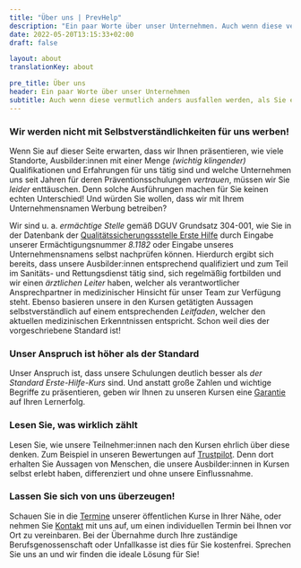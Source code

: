 ```yaml
---
title: "Über uns | PrevHelp"
description: "Ein paar Worte über unser Unternehmen. Auch wenn diese vermutlich anders ausfallen werden, als Sie es erwarten würden ..."
date: 2022-05-20T13:15:33+02:00
draft: false

layout: about
translationKey: about

pre_title: Über uns
header: Ein paar Worte über unser Unternehmen
subtitle: Auch wenn diese vermutlich anders ausfallen werden, als Sie es erwarten würden ...
---
```


### Wir werden nicht mit Selbstverständlichkeiten für uns werben!

Wenn Sie auf dieser Seite erwarten, dass wir Ihnen präsentieren, wie viele Standorte, Ausbilder:innen mit einer Menge _(wichtig klingender)_ Qualifikationen und Erfahrungen für uns tätig sind und welche Unternehmen uns seit Jahren für deren Präventionsschulungen _vertrauen_, müssen wir Sie _leider_ enttäuschen. Denn solche Ausführungen machen für Sie keinen echten Unterschied! Und würden Sie wollen, dass wir mit Ihrem Unternehmensnamen Werbung betreiben?

Wir sind u. a. _ermächtige Stelle_ gemäß DGUV Grundsatz 304-001, wie Sie in der Datenbank der <a href="https://www.bg-qseh.de" target="_blank">Qualitätssicherungssstelle Erste Hilfe</a> durch Eingabe unserer Ermächtigungsnummer _8.1182_ oder Eingabe unseres Unternehmensnamens selbst nachprüfen können. Hierdurch ergibt sich bereits, dass unsere Ausbilder:innen entsprechend qualifiziert und zum Teil im Sanitäts- und Rettungsdienst tätig sind, sich regelmäßig fortbilden und wir einen _ärztlichen Leiter_ haben, welcher als verantwortlicher Ansprechpartner in medizinischer Hinsicht für unser Team zur Verfügung steht. Ebenso basieren unsere in den Kursen getätigten Aussagen selbstverständlich auf einem entsprechenden _Leitfaden_, welcher den aktuellen medizinischen Erkenntnissen entspricht. Schon weil dies der vorgeschriebene <span class="text-blue-600 font-bold">Standard</span> ist!

### Unser Anspruch ist höher als der Standard

Unser Anspruch ist, dass unsere Schulungen <span class="text-blue-600 font-bold">deutlich besser</span> als _der Standard Erste-Hilfe-Kurs_ sind. Und anstatt große Zahlen und wichtige Begriffe zu präsentieren, geben wir Ihnen zu unseren Kursen eine <a href="/garantie/">Garantie</a> auf Ihren Lernerfolg.

### Lesen Sie, was wirklich zählt

Lesen Sie, wie unsere Teilnehmer:innen nach den Kursen ehrlich über diese denken. Zum Beispiel in unseren Bewertungen auf <a href="https://de.trustpilot.com/review/prevhelp.de" target="_blank">Trustpilot</a>. Denn dort erhalten Sie Aussagen von Menschen, die unsere Ausbilder:innen in Kursen selbst erlebt haben, differenziert und ohne unsere Einflussnahme.

### Lassen Sie sich von uns überzeugen!

Schauen Sie in die <a href="/erste-hilfe/termine/">Termine</a> unserer öffentlichen Kurse in Ihrer Nähe, oder nehmen Sie <a href="/kontakt/">Kontakt</a> mit uns auf, um einen individuellen Termin bei Ihnen vor Ort zu vereinbaren. Bei der Übernahme durch Ihre zuständige Berufsgenossenschaft oder Unfallkasse ist dies für Sie <span class="text-blue-600 font-bold">kostenfrei</span>. Sprechen Sie uns an und wir finden die ideale Lösung für Sie!